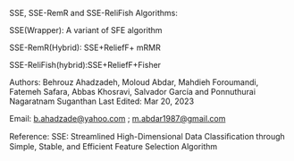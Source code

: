 SSE, SSE-RemR and SSE-ReliFish Algorithms:

SSE(Wrapper): A variant of SFE algorithm

SSE-RemR(Hybrid): SSE+ReliefF+ mRMR

SSE-ReliFish(hybrid):SSE+ReliefF+Fisher

Authors: Behrouz Ahadzadeh, Moloud Abdar, Mahdieh Foroumandi, Fatemeh Safara, Abbas Khosravi,  Salvador García and Ponnuthurai Nagaratnam Suganthan
Last Edited: Mar 20, 2023

Email: b.ahadzade@yahoo.com ; m.abdar1987@gmail.com

Reference: SSE: Streamlined High-Dimensional Data Classiﬁcation through Simple, Stable, and Efficient Feature Selection Algorithm
